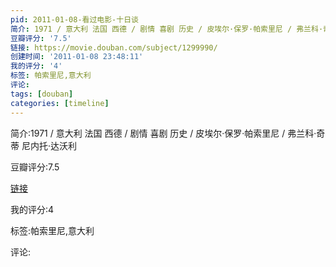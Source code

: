 ```yaml
---
pid: 2011-01-08-看过电影-十日谈
简介: 1971 / 意大利 法国 西德 / 剧情 喜剧 历史 / 皮埃尔·保罗·帕索里尼 / 弗兰科·奇蒂 尼内托·达沃利
豆瓣评分: '7.5'
链接: https://movie.douban.com/subject/1299990/
创建时间: '2011-01-08 23:48:11'
我的评分: '4'
标签: 帕索里尼,意大利
评论:
tags: [douban]
categories: [timeline]
---
```

简介:1971 / 意大利 法国 西德 / 剧情 喜剧 历史 / 皮埃尔·保罗·帕索里尼 / 弗兰科·奇蒂 尼内托·达沃利

豆瓣评分:7.5

[链接](https://movie.douban.com/subject/1299990/)

我的评分:4

标签:帕索里尼,意大利

评论:

